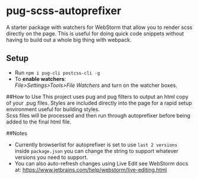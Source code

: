 # pug-scss-autoprefixer
A starter package with watchers for WebStorm that allow you to render scss directly on the page.  This is useful for doing quick code snippets without having to build out a whole big thing with webpack.  

## Setup
- Run `npm i pug-cli postcss-cli -g`
- To **enable watchers**:  
*File>Settings>Tools>File Watchers* and turn on the watcher boxes.

##How to Use
This project uses pug and pug filters to output an html copy of your .pug files. 
Styles are included directly into the page for a rapid setup environment useful for building styles.  
Scss files will be processed and then run through autoprefixer before being added to the final html file.

##Notes
- Currently browserlist for autoprefixer is set to use `last 2 versions` inside `package.json` you can change 
the string to support whatever versions you need to support.
- You can also auto-refresh changes using Live Edit see WebStorm docs at:
https://www.jetbrains.com/help/webstorm/live-editing.html
